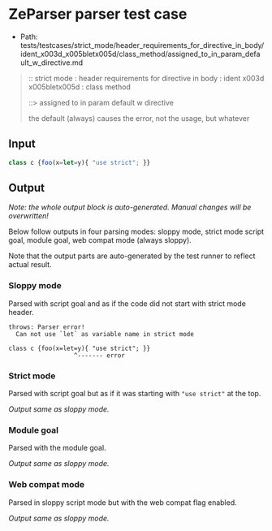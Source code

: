# ZeParser parser test case

- Path: tests/testcases/strict_mode/header_requirements_for_directive_in_body/ident_x003d_x005bletx005d/class_method/assigned_to_in_param_default_w_directive.md

> :: strict mode : header requirements for directive in body : ident x003d x005bletx005d : class method
>
> ::> assigned to in param default w directive
>
> the default (always) causes the error, not the usage, but whatever

## Input


`````js
class c {foo(x=let=y){ "use strict"; }}
`````

## Output

_Note: the whole output block is auto-generated. Manual changes will be overwritten!_

Below follow outputs in four parsing modes: sloppy mode, strict mode script goal, module goal, web compat mode (always sloppy).

Note that the output parts are auto-generated by the test runner to reflect actual result.

### Sloppy mode

Parsed with script goal and as if the code did not start with strict mode header.

`````
throws: Parser error!
  Can not use `let` as variable name in strict mode

class c {foo(x=let=y){ "use strict"; }}
                  ^------- error
`````

### Strict mode

Parsed with script goal but as if it was starting with `"use strict"` at the top.

_Output same as sloppy mode._

### Module goal

Parsed with the module goal.

_Output same as sloppy mode._

### Web compat mode

Parsed in sloppy script mode but with the web compat flag enabled.

_Output same as sloppy mode._
